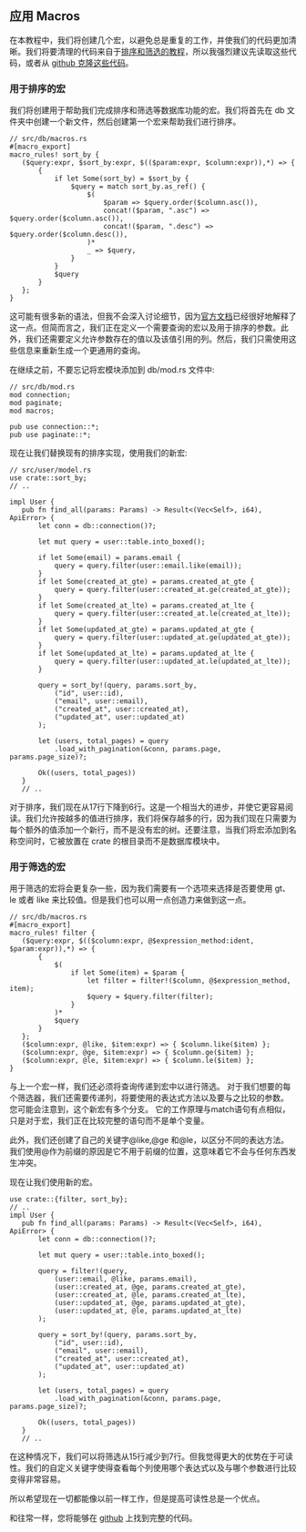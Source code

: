 
## 应用 Macros

在本教程中，我们将创建几个宏，以避免总是重复的工作，并使我们的代码更加清晰。我们将要清理的代码来自于[排序和筛选的教程](https://cloudmaker.dev/sorting-and-filtering-with-diesel/)，所以我强烈建议先读取这些代码，或者从 [github 克隆这些代码](https://github.com/thecloudmaker/actix_tutorials/tree/master/filtering_and_sorting)。

### 用于排序的宏

我们将创建用于帮助我们完成排序和筛选等数据库功能的宏。我们将首先在 db 文件夹中创建一个新文件，然后创建第一个宏来帮助我们进行排序。

```
// src/db/macros.rs
#[macro_export]
macro_rules! sort_by {
   ($query:expr, $sort_by:expr, $(($param:expr, $column:expr)),*) => {
       {
           if let Some(sort_by) = $sort_by {
               $query = match sort_by.as_ref() {
                   $(
                       $param => $query.order($column.asc()),
                       concat!($param, ".asc") => $query.order($column.asc()),
                       concat!($param, ".desc") => $query.order($column.desc()),
                   )*
                   _ => $query,
               }
           }
           $query
       }
   };
}
```

这可能有很多新的语法，但我不会深入讨论细节，因为[官方文档](https://doc.rust-lang.org/1.7.0/book/macros.html)已经很好地解释了这一点。但简而言之，我们正在定义一个需要查询的宏以及用于排序的参数。此外，我们还需要定义允许参数存在的值以及该值引用的列。然后，我们只需使用这些信息来重新生成一个更通用的查询。

在继续之前，不要忘记将宏模块添加到 db/mod.rs 文件中:

```
// src/db/mod.rs
mod connection;
mod paginate;
mod macros;

pub use connection::*;
pub use paginate::*;
```

现在让我们替换现有的排序实现，使用我们的新宏:

```
// src/user/model.rs
use crate::sort_by;
// ..

impl User {
   pub fn find_all(params: Params) -> Result<(Vec<Self>, i64), ApiError> {
       let conn = db::connection()?;

       let mut query = user::table.into_boxed();

       if let Some(email) = params.email {
           query = query.filter(user::email.like(email));
       }
       if let Some(created_at_gte) = params.created_at_gte {
           query = query.filter(user::created_at.ge(created_at_gte));
       }
       if let Some(created_at_lte) = params.created_at_lte {
           query = query.filter(user::created_at.le(created_at_lte));
       }
       if let Some(updated_at_gte) = params.updated_at_gte {
           query = query.filter(user::updated_at.ge(updated_at_gte));
       }
       if let Some(updated_at_lte) = params.updated_at_lte {
           query = query.filter(user::updated_at.le(updated_at_lte));
       }

       query = sort_by!(query, params.sort_by,
           ("id", user::id),
           ("email", user::email),
           ("created_at", user::created_at),
           ("updated_at", user::updated_at)
       );
      
       let (users, total_pages) = query
           .load_with_pagination(&conn, params.page, params.page_size)?;
      
       Ok((users, total_pages))
   }
   // ..

```

对于排序，我们现在从17行下降到6行。这是一个相当大的进步，并使它更容易阅读。我们允许按越多的值进行排序，我们将保存越多的行，因为我们现在只需要为每个额外的值添加一个新行，而不是没有宏的树。还要注意，当我们将宏添加到名称空间时，它被放置在 crate 的根目录而不是数据库模块中。

### 用于筛选的宏

用于筛选的宏将会更复杂一些，因为我们需要有一个选项来选择是否要使用 gt、 le 或者 like 来比较值。但是我们也可以用一点创造力来做到这一点。

```
// src/db/macros.rs
#[macro_export]
macro_rules! filter {
   ($query:expr, $(($column:expr, @$expression_method:ident, $param:expr)),*) => {
       {
           $(
               if let Some(item) = $param {
                   let filter = filter!($column, @$expression_method, item);
                   $query = $query.filter(filter);
               }
           )*
           $query
       }
   };
   ($column:expr, @like, $item:expr) => { $column.like($item) };
   ($column:expr, @ge, $item:expr) => { $column.ge($item) };
   ($column:expr, @le, $item:expr) => { $column.le($item) };
}
```

与上一个宏一样，我们还必须将查询传递到宏中以进行筛选。 对于我们想要的每个筛选器，我们还需要传递列，将要使用的表达式方法以及要与之比较的参数。 您可能会注意到，这个新宏有多个分支。 它的工作原理与match语句有点相似，只是对于宏，我们正在比较完整的语句而不是单个变量。

此外，我们还创建了自己的关键字@like,@ge 和@le，以区分不同的表达方法。我们使用@作为前缀的原因是它不用于前缀的位置，这意味着它不会与任何东西发生冲突。

现在让我们使用新的宏。

```
use crate::{filter, sort_by};
// ..
impl User {
   pub fn find_all(params: Params) -> Result<(Vec<Self>, i64), ApiError> {
       let conn = db::connection()?;

       let mut query = user::table.into_boxed();

       query = filter!(query,
           (user::email, @like, params.email),
           (user::created_at, @ge, params.created_at_gte),
           (user::created_at, @le, params.created_at_lte),
           (user::updated_at, @ge, params.updated_at_gte),
           (user::updated_at, @le, params.updated_at_lte)
       );

       query = sort_by!(query, params.sort_by,
           ("id", user::id),
           ("email", user::email),
           ("created_at", user::created_at),
           ("updated_at", user::updated_at)
       );

       let (users, total_pages) = query
           .load_with_pagination(&conn, params.page, params.page_size)?;
      
       Ok((users, total_pages))
   }
   // ..
```

在这种情况下，我们可以将筛选从15行减少到7行。但我觉得更大的优势在于可读性。我们的自定义关键字使得查看每个列使用哪个表达式以及与哪个参数进行比较变得非常容易。

所以希望现在一切都能像以前一样工作，但是提高可读性总是一个优点。

和往常一样，您将能够在 [github](https://github.com/thecloudmaker/actix_tutorials/tree/master/macros) 上找到完整的代码。


